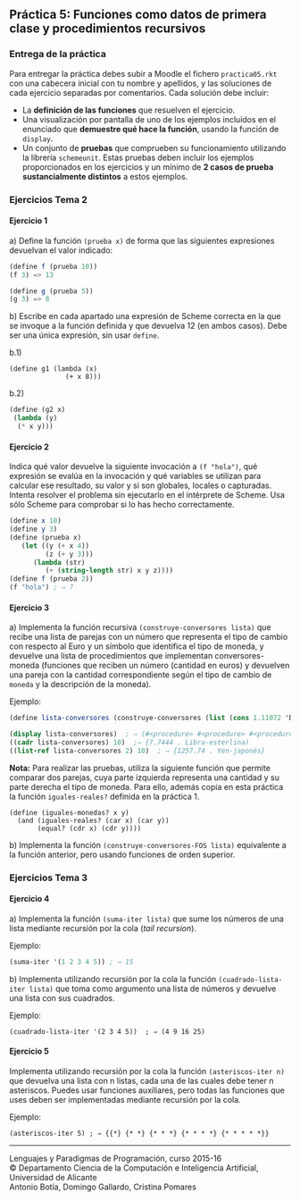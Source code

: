 ## Práctica 5: Funciones como datos de primera clase y procedimientos recursivos

### Entrega de la práctica

Para entregar la práctica debes subir a Moodle el fichero
`practica05.rkt` con una cabecera inicial con tu nombre y apellidos, y
las soluciones de cada ejercicio separadas por comentarios. Cada
solución debe incluir:

- La **definición de las funciones** que resuelven el ejercicio.
- Una visualización por pantalla de uno de los ejemplos incluidos en
  el enunciado que **demuestre qué hace la función**, usando la
  función de `display`.
- Un conjunto de **pruebas** que comprueben su funcionamiento
  utilizando la librería `schemeunit`. Estas pruebas deben incluir los
  ejemplos proporcionados en los ejercicios y un mínimo de **2 casos
  de prueba sustancialmente distintos** a estos ejemplos.

### Ejercicios Tema 2

#### Ejercicio 1

a) Define la función `(prueba x)` de forma que las siguientes
expresiones devuelvan el valor indicado:

```scheme
(define f (prueba 10))
(f 3) => 13
```

```scheme
(define g (prueba 5))
(g 3) => 8
```

b) Escribe en cada apartado una expresión de Scheme correcta en la que
se invoque a la función definida y que devuelva 12 (en ambos
casos). Debe ser una única expresión, sin usar `define`.

b.1)

```
(define g1 (lambda (x)
              (+ x 8)))
```

b.2)

```scheme
(define (g2 x)
 (lambda (y)
  (* x y)))
```

#### Ejercicio 2

Indica qué valor devuelve la siguiente invocación a `(f "hola")`, qué
expresión se evalúa en la invocación y qué variables se utilizan para
calcular ese resultado, su valor y si son globales, locales o
capturadas. Intenta resolver el problema sin ejecutarlo en el
intérprete de Scheme. Usa sólo Scheme para comprobar si lo has hecho
correctamente.

```scheme
(define x 10)
(define y 3)
(define (prueba x)
   (let ((y (+ x 4))
         (z (+ y 3)))
      (lambda (str)
         (+ (string-length str) x y z))))
(define f (prueba 2))
(f "hola") ; ⇒ ?
```

#### Ejercicio 3

a) Implementa la función recursiva `(construye-conversores lista)` que
recibe una lista de parejas con un número que representa el tipo de
cambio con respecto al Euro y un símbolo que identifica el tipo de
moneda, y devuelve una lista de procedimientos que implementan
conversores-moneda (funciones que reciben un número (cantidad en
euros) y devuelven una pareja con la cantidad correspondiente según el
tipo de cambio de `moneda` y la descripción de la moneda).

Ejemplo:
```scheme
(define lista-conversores (construye-conversores (list (cons 1.11072 'Dólar-estadounidese) (cons 0.77444 'Libra-esterlina) (cons 125.774 'Yen-japonés))))

(display lista-conversores)  ; ⇒ (#<procedure> #<procedure> #<procedure>)
((cadr lista-conversores) 10)  ;⇒ {7.7444 . Libra-esterlina)
((list-ref lista-conversores 2) 10)  ; ⇒ {1257.74 . Yen-japonés}
```

**Nota:** Para realizar las pruebas, utiliza la siguiente función que
permite comparar dos parejas, cuya parte izquierda representa una
cantidad y su parte derecha el tipo de moneda. Para ello, además
copia en esta práctica la función `iguales-reales?` definida en la
práctica 1.

```
(define (iguales-monedas? x y)
  (and (iguales-reales? (car x) (car y))
       (equal? (cdr x) (cdr y))))
```

b) Implementa la función `(construye-conversores-FOS lista)`
equivalente a la función anterior, pero usando funciones de orden
superior.

### Ejercicios Tema 3

#### Ejercicio 4

a) Implementa la función `(suma-iter lista)` que sume los números de
una lista mediante recursión por la cola (_tail recursion_).

Ejemplo:

```Scheme
(suma-iter '(1 2 3 4 5)) ; ⇒ 15
```

b) Implementa utilizando recursión por la cola la función
`(cuadrado-lista-iter lista)` que toma como argumento una lista de
números y devuelve una lista con sus cuadrados.

Ejemplo:

`(cuadrado-lista-iter '(2 3 4 5))  ; ⇒ (4 9 16 25)`


#### Ejercicio 5

Implementa utilizando recursión por la cola la función
`(asteriscos-iter n)` ​que devuelva una lista con n listas, cada una de
las cuales debe tener n asteriscos. Puedes usar funciones auxiliares,
pero todas las funciones que uses deben ser implementadas mediante
recursión por la cola.

Ejemplo:
```
(asteriscos-iter 5) ; ⇒ {{*} {* *} {* * *} {* * * *} {* * * * *}}
```

----

Lenguajes y Paradigmas de Programación, curso 2015-16  
© Departamento Ciencia de la Computación e Inteligencia Artificial, Universidad de Alicante  
Antonio Botía, Domingo Gallardo, Cristina Pomares  
